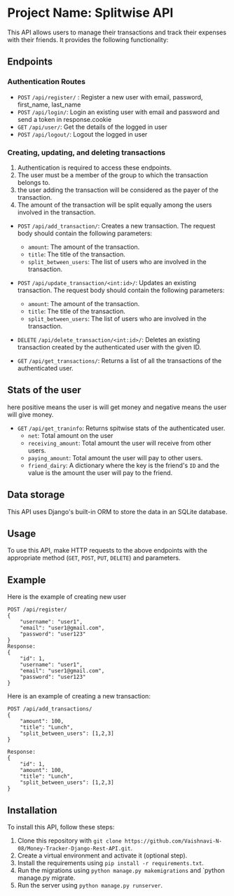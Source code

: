# Project Name: Splitwise API

This API allows users to manage their transactions and track their expenses with their friends. It provides the following functionality:

## Endpoints

### Authentication Routes
- `POST` `/api/register/` : Register a new user with email, password, first_name, last_name
- `POST` `/api/login/`: Login an existing user with email and password and send a token in response.cookie
- `GET` `/api/user/`: Get the details of the logged in user
- `POST` `/api/logout/`: Logout the logged in user

### Creating, updating, and deleting transactions
1) Authentication is required to access these endpoints.
2) The user must be a member of the group to which the transaction belongs to.
3) the user adding the transaction will be considered as the payer of the transaction.
4) The amount of the transaction will be split equally among the users involved in the transaction.


- `POST` `/api/add_transaction/`: Creates a new transaction. The request body should contain the following parameters:
  - `amount`: The amount of the transaction.
  - `title`: The title of the transaction.
  - `split_between_users`: The list of users who are involved in the transaction.

- `POST` `/api/update_transaction/<int:id>/`: Updates an existing transaction. The request body should contain the following parameters:
  - `amount`: The amount of the transaction.
  - `title`: The title of the transaction.
  - `split_between_users`: The list of users who are involved in the transaction.

- `DELETE` `/api/delete_transaction/<int:id>/`: Deletes an existing transaction created by the authenticated user with the given ID.

- `GET` `/api/get_transactions/`: Returns a list of all the transactions of the authenticated user.

## Stats of the user
here positive means the user is will get money and negative means the user will give money.
- `GET` `/api/get_traninfo`: Returns spitwise stats of the authenticated user.
  - `net`: Total amount on the user
  - `receiving_amount`: Total amount the user will receive from other users.
  - `paying_amount`: Total amount the user will pay to other users.
  - `friend_dairy`: A dictionary where the key is the friend's `ID` and the value is the amount the user will pay to the friend.

## Data storage
This API uses Django's built-in ORM to store the data in an SQLite database.

## Usage
To use this API, make HTTP requests to the above endpoints with the appropriate method (`GET`, `POST`, `PUT`, `DELETE`) and parameters.


## Example
Here is the example of creating new user

    POST /api/register/
    {
        "username": "user1",
        "email": "user1@gmail.com",
        "password": "user123"
    }   
    Response:
    {
        "id": 1,
        "username": "user1",
        "email": "user1@gmail.com",
        "password": "user123"
    }



Here is an example of creating a new transaction:
    
    POST /api/add_transactions/
    {
        "amount": 100,
        "title": "Lunch",
        "split_between_users": [1,2,3]
    }

    Response:
    {
        "id": 1,
        "amount": 100,
        "title": "Lunch",
        "split_between_users": [1,2,3]
    }

## Installation

To install this API, follow these steps:

1. Clone this repository with `git clone https://github.com/Vaishnavi-N-08/Money-Tracker-Django-Rest-API.git`.
2. Create a virtual environment and activate it (optional step).
3. Install the requirements using `pip install -r requirements.txt`.
4. Run the migrations using `python manage.py makemigrations` and `python manage.py migrate.
5. Run the server using `python manage.py runserver`.





